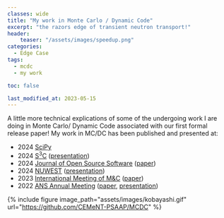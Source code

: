 ```yaml
---
classes: wide
title: "My work in Monte Carlo / Dynamic Code"
excerpt: "the razors edge of transient neutron transport!"
header:
    teaser: "/assets/images/speedup.png"
categories:
  - Edge Case
tags:
  - mcdc
  - my work

toc: false

last_modified_at: 2023-05-15
---
```

 
A little more technical explications of some of the undergoing work I are doing in Monte Carlo/ Dynamic Code associated with our first formal release paper!
My work in MC/DC has been published and presented at:


* 2024 [SciPy](https://www.scipy2024.scipy.org/)
* 2024 [S<sup>3</sup>C](https://s3c.sandia.gov/) ([presentation](https://zenodo.org/doi/10.5281/zenodo.10961826))
* 2024 [Journal of Open Source Software](https://joss.theoj.org/) ([paper](https://joss.theoj.org/papers/10.21105/joss.06415))
* 2024 [NUWEST](https://illinois-ceesd.github.io/nuwest/) ([presentation](https://github.com/jpmorgan98/nuwest-mcdc-jpmorgan))
* 2023 [International Meeting of M&C](https://mc2023.com/) ([paper](https://doi.org/10.48550/arXiv.2305.13555))
* 2022 [ANS Annual Meeting]() ([paper](https://zenodo.org/doi/10.5281/zenodo.6646812), [presentation](https://zenodo.org/doi/10.5281/zenodo.6646832))

{% include figure image_path="assets/images/kobayashi.gif" url="https://github.com/CEMeNT-PSAAP/MCDC" %}
